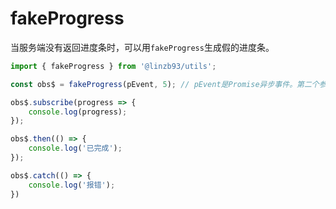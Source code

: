 # fakeProgress

当服务端没有返回进度条时，可以用`fakeProgress`生成假的进度条。

```js
import { fakeProgress } from '@linzb93/utils';

const obs$ = fakeProgress(pEvent, 5); // pEvent是Promise异步事件。第二个参数是预计执行时间，单位：秒。

obs$.subscribe(progress => {
    console.log(progress);
});

obs$.then(() => {
    console.log('已完成');
});

obs$.catch(() => {
    console.log('报错');
})

```